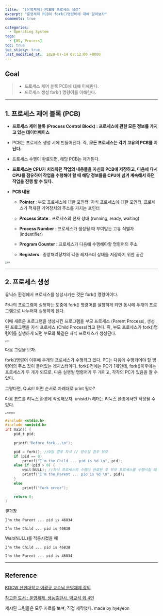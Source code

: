```yaml
---
title:  "[운영체제] PCB와 프로세스 생성"
excerpt: "운영체제 PCB와 fork()명령어에 대해 알아보자"
comments: true

categories:
  - Operating System
tags: 
  - [OS, Process]
toc: true
toc_sticky: true
last_modified_at:  2020-07-14 02:12:00 +0000
---
```


## Goal

> - 프로세스 제어 블록 PCB에 대해 이해한다.
> - 프로세스 생성 fork() 명령어를 이해한다.

---

## 1. 프로세스 제어 블록 (PCB)

- **프로세스 제어 블록 (Process Control Block) :  프로세스에 관한 모든 정보를 가지고 있는 데이터베이스**

- PCB는 프로세스 생성 시에 만들어진다. 즉, **모든 프로세스는 각기 고유의 PCB를 지닌다.**
- 프로세스 수행이 완료되면, 해당 PCB는 제거된다. 
- **프로세스는 CPU가 처리하던 작업의 내용들을 자신의 PCB에 저장하고, 다음에 다시 CPU를 점유하여 작업을 수행해야 할 때 해당 정보들을 CPU에 넘겨 계속해서 하던 작업을 진행 할 수 있다.**

- **PCB 내용** 

  - **Pointer** : 부모 프로세스에 대한 포인터, 자식 프로세스에 대한 포인터, 프로세스가 적재된 기억장치의 주소를 가지는 포인터
  - **Process State** : 프로세스의 현재 상태 (running, ready, waiting)

  - **Process Number** : 프로세스가 생성될 때 부여받는 고유 식별자 (indentifier)
  - **Program Counter** : 프로세스가 다음에 수행해야할 명령어의 주소
  - **Registers** : 중앙처리장치의 각종 레지스터 상태를 저장하기 위한 공간

<img src="https://user-images.githubusercontent.com/32683894/87313931-8b6c9180-c55d-11ea-9b37-1304dce4631e.jpg" alt="pcb" style="zoom:40%;" />



---

## 2. 프로세스 생성

유닉스 환경에서 프로세스를 생성시키는 것은 fork() 명령어이다. 

하나의 프로그램이 실행하는 도중에 fork() 명령어를 실행하게 되면 동시에 두개의 프로그램으로 나누어져 실행하게 된다. 

이때 새로운 프로그램을 생성시킨 프로그램을 부모 프로세스 (Parent Process), 생성된 프로그램을 자식 프로세스 (Child Process)라고 한다. 즉, 부모 프로세스가 fork()명령어를 실행하게 되면 부모와 똑같은 자식 프로세스가 생성된다. 

<img src="https://user-images.githubusercontent.com/32683894/87317598-30896900-c562-11ea-9fd3-f3bfd59a9150.jpg" alt="fork" style="zoom:33%;" />

다음 그림을 보자. 

fork()명령어 이후에 두개의 프로세스가 수행되고 있다. PC는 다음에 수행되어야 할 명령어의 주소 값이 들어있는 레지스터이다. fork()전에는 PC가 1개인데, fork()이후에는 프로세스가 두 개가 되므로, 다음 실행될 명령어가 두 개이고, 각각의 PC가 있음을 알 수 있다. 



그렇다면, Quiz!! 어떤 순서로 차례대로 print 될까? 

다음 코드를 리눅스 환경에 작성해보자. unistd.h 헤더는 리눅스 환경에서만 작성될 수 있다. 

<img src="https://user-images.githubusercontent.com/32683894/87331896-b19e2b80-c575-11ea-95c3-f43a59598017.jpg" alt="fork명령어" style="zoom:40%;" />

```c
#include <stdio.h>
#include <unistd.h>
int main() {
	pid_t pid;
    
	printf("Before fork...\n");

	pid = fork(); //0일 경우 자식 // 양수일 경우 부모
	if (pid == 0)
		printf("I'm the Child ... pid is %d \n", pid);
	else if (pid > 0) {
		wait(NULL); //자식 프로세스의 수행이 완료된 후 부모 프로세스를 수행시킬 때 처리. 
		printf("I'm the Parent ... pid is %d \n", pid);
	}
	else
		printf("fork error");

	return 0;
}
```


결과창 

```
I'm the Parent ... pid is 46834

I'm the Child ... pid is 46838
```

Wait(NULL)를 적용시켰을 때 

```
I'm the Child ... pid is 46838

I'm the Parent ... pid is 46834
```



---

## Reference

[KOCW 신한대학교 이광규 교수님 운영체제 강의](http://www.kocw.net/home/cview.do?cid=43cf05472bb2761a&ar=link_nvrc)

[참고한 도서 :  운영체제, 생능출판사, 박교석 외 4인](https://book.naver.com/bookdb/book_detail.nhn?bid=7294946)

제시된 그림들은 모두 자료를 보며, 직접 제작했다. made by hyeyeon